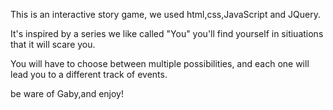 This is an interactive story game,
we used html,css,JavaScript and JQuery.

It's inspired by a series we like called "You"
you'll find yourself in sitiuations that it will scare you.

You will have to choose between multiple possibilities,
and each one will lead you to a different track of events.

be ware of Gaby,and enjoy!